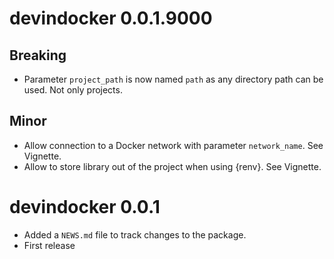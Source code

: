 # devindocker 0.0.1.9000

## Breaking 

* Parameter `project_path` is now named `path` as any directory path can be used.
Not only projects.

## Minor

* Allow connection to a Docker network with parameter `network_name`. See Vignette.
* Allow to store library out of the project when using {renv}. See Vignette.

# devindocker 0.0.1

* Added a `NEWS.md` file to track changes to the package.
* First release
